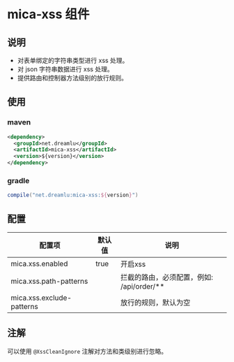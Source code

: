 # mica-xss 组件

## 说明
- 对表单绑定的字符串类型进行 xss 处理。
- 对 json 字符串数据进行 xss 处理。
- 提供路由和控制器方法级别的放行规则。

## 使用
### maven
```xml
<dependency>
  <groupId>net.dreamlu</groupId>
  <artifactId>mica-xss</artifactId>
  <version>${version}</version>
</dependency>
```

### gradle
```groovy
compile("net.dreamlu:mica-xss:${version}")
```

## 配置
| 配置项 | 默认值 | 说明 |
| ----- | ------ | ------ |
| mica.xss.enabled | true | 开启xss |
| mica.xss.path-patterns |  | 拦截的路由，必须配置，例如: /api/order/** |
| mica.xss.exclude-patterns |  | 放行的规则，默认为空 |

## 注解
可以使用 `@XssCleanIgnore` 注解对方法和类级别进行忽略。